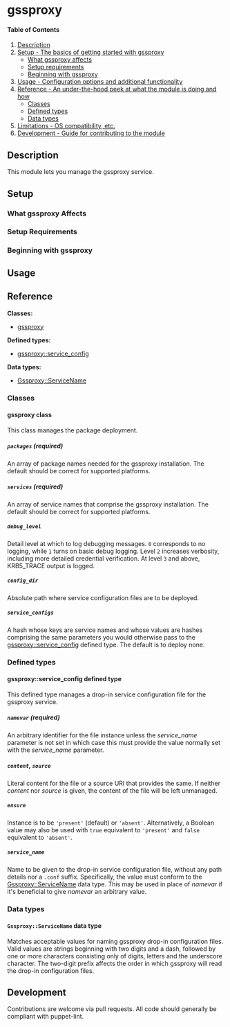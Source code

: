 <!--
This file is part of the doubledog-gssproxy Puppet module.
Copyright 2022 John Florian <jflorian@doubledog.org>
SPDX-License-Identifier: GPL-3.0-or-later
-->

# gssproxy

#### Table of Contents

1. [Description](#description)
1. [Setup - The basics of getting started with gssproxy](#setup)
    * [What gssproxy affects](#what-gssproxy-affects)
    * [Setup requirements](#setup-requirements)
    * [Beginning with gssproxy](#beginning-with-gssproxy)
1. [Usage - Configuration options and additional functionality](#usage)
1. [Reference - An under-the-hood peek at what the module is doing and how](#reference)
    * [Classes](#classes)
    * [Defined types](#defined-types)
    * [Data types](#data-types)
1. [Limitations - OS compatibility, etc.](#limitations)
1. [Development - Guide for contributing to the module](#development)

## Description

This module lets you manage the gssproxy service.

## Setup

### What gssproxy Affects

### Setup Requirements

### Beginning with gssproxy

## Usage

## Reference

**Classes:**

* [gssproxy](#gssproxy-class)

**Defined types:**

* [gssproxy::service\_config](#gssproxyservice_config-defined-type)

**Data types:**

* [Gssproxy::ServiceName](#gssproxyservicename-data-type)


### Classes

#### gssproxy class

This class manages the package deployment.

##### `packages` (required)
An array of package names needed for the gssproxy installation.  The default should be correct for supported platforms.

##### `services` (required)
An array of service names that comprise the gssproxy installation.  The default should be correct for supported platforms.

##### `debug_level`
Detail level at which to log debugging messages.  `0` corresponds to no logging, while `1` turns on basic debug logging.  Level `2` increases verbosity, including more detailed credential verification.  At level `3` and above, KRB5_TRACE output is logged.

##### `config_dir`
Absolute path where service configuration files are to be deployed.

##### `service_configs`
A hash whose keys are service names and whose values are hashes comprising the same parameters you would otherwise pass to the [gssproxy::service\_config](#gssproxyservice_config-defined-type) defined type.  The default is to deploy none.


### Defined types

#### gssproxy::service\_config defined type

This defined type manages a drop-in service configuration file for the gssproxy service.

##### `namevar` (required)
An arbitrary identifier for the file instance unless the *service_name* parameter is not set in which case this must provide the value normally set with the *service_name* parameter.

##### `content`, `source`
Literal content for the file or a source URI that provides the same.  If neither *content* nor *source* is given, the content of the file will be left unmanaged.

##### `ensure`
Instance is to be `'present'` (default) or `'absent'`.  Alternatively, a Boolean value may also be used with `true` equivalent to `'present'` and `false` equivalent to `'absent'`.

##### `service_name`
Name to be given to the drop-in service configuration file, without any path details nor a `.conf` suffix.  Specifically, the value must conform to the [Gssproxy::ServiceName](#gssproxyservicename-data-type) data type.  This may be used in place of *namevar* if it's beneficial to give *namevar* an arbitrary value.


### Data types

#### `Gssproxy::ServiceName` data type

Matches acceptable values for naming gssproxy drop-in configuration files.  Valid values are strings beginning with two digits and a dash, followed by one or more characters consisting only of digits, letters and the underscore character.  The two-digit prefix affects the order in which gssproxy will read the drop-in configuration files.


## Development

Contributions are welcome via pull requests.  All code should generally be compliant with puppet-lint.
